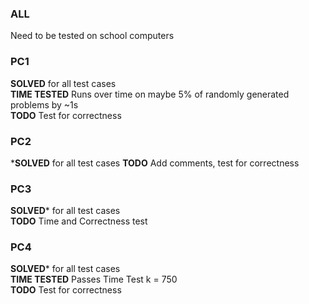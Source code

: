 
### ALL
Need to be tested on school computers

### PC1

**SOLVED** for all test cases  
**TIME TESTED** Runs over time on maybe 5% of randomly generated problems by ~1s  
**TODO** Test for correctness

### PC2

***SOLVED** for all test cases
**TODO** Add comments, test for correctness

### PC3

**SOLVED*** for all test cases   
**TODO** Time and Correctness test  

### PC4

**SOLVED*** for all test cases  
**TIME TESTED** Passes Time Test k = 750  
**TODO** Test for correctness  
